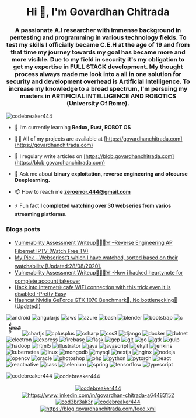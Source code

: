 <h1 align="center">Hi 👋, I'm Govardhan Chitrada</h1>
<h3 align="center">A passionate A.I researcher with immense background in pentesting and programming in various technology fields. To test my skills I officially became C.E.H at the age of 19 and from that time my journey towards my goal has became more and more visible. Due to my field in security it's my obligation to get my expertise in FULL STACK development. My thought process always made me look into a all in one solution for security and development overhead is Artificial Intelligence. To increase my knowledge to a broad spectrum, I'm persuing my masters in ARTIFICIAL INTELLIGENCE AND ROBOTICS (University Of Rome).</h3>

<p align="left"> <img src="https://komarev.com/ghpvc/?username=codebreaker444" alt="codebreaker444" /> </p>

- 🌱 I’m currently learning **Redux, Rust, ROBOT OS**

- 👨‍💻 All of my projects are available at [https://govardhanchitrada.com](https://govardhanchitrada.com)

- 📝 I regulary write articles on [https://blob.govardhanchitrada.com](https://blob.govardhanchitrada.com)

- 💬 Ask me about **binary exploitation, reverse engineering and ofcourse Deeplearning.**

- 📫 How to reach me **zeroerror.444@gmail.com**

- ⚡ Fun fact **I completed watching over 30 webseries from varios streaming platforms.**

### Blogs posts
<!-- BLOG-POST-LIST:START -->
- [Vulnerability Assessment Writeup📄🕵️‍♀️☠️ –Reverse Engineering AP Fibernet IPTV (Watch Free TV)](https://blog.govardhanchitrada.com/Reverse-Engineering-AP-Fibernet-IPTV-APSFL/)
- [My Pick - Webseries📺 which I have watched, sorted based on their watchability [Updated:28/08/2020].](https://blog.govardhanchitrada.com/MY-PICK-WEBSERIES-WHICH-I-HAVE-PERSONALLY-WATCHED/)
- [Vulnerability Assessment Writeup📄🕵️‍♀️☠️ -How i hacked heartynote for complete account takeover](https://blog.govardhanchitrada.com/How-i-hacked-heartynote/)
- [Hack into Internet🌐 cafe WIFI connection with this trick even it is disabled -Pretty Easy](https://blog.govardhanchitrada.com/Hack-into-internet-cafe-wifi/)
- [Hashcat Nvidia GeForce GTX 1070 Benchmark🚄, No bottlenecking🍾 (Updated!)](https://blog.govardhanchitrada.com/Hashcat-nvidia-gtx1070-benchmark/)
<!-- BLOG-POST-LIST:END -->

<p align="left"><img src="https://devicons.github.io/devicon/devicon.git/icons/android/android-original-wordmark.svg" alt="android" width="40" height="40"/> <img src="https://devicons.github.io/devicon/devicon.git/icons/angularjs/angularjs-original.svg" alt="angularjs" width="40" height="40"/> <img src="https://devicons.github.io/devicon/devicon.git/icons/amazonwebservices/amazonwebservices-original-wordmark.svg" alt="aws" width="40" height="40"/> <img src="https://www.vectorlogo.zone/logos/microsoft_azure/microsoft_azure-icon.svg" alt="azure" width="40" height="40"/> <img src="https://www.vectorlogo.zone/logos/gnu_bash/gnu_bash-icon.svg" alt="bash" width="40" height="40"/> <img src="https://download.blender.org/branding/community/blender_community_badge_white.svg" alt="blender" width="40" height="40"/> <img src="https://devicons.github.io/devicon/devicon.git/icons/bootstrap/bootstrap-plain.svg" alt="bootstrap" width="40" height="40"/> <img src="https://devicons.github.io/devicon/devicon.git/icons/c/c-original.svg" alt="c" width="40" height="40"/> <img src="https://raw.githubusercontent.com/Hardik0307/Hardik0307/master/assets/canvasjs-charts.svg" alt="canvasjs" width="40" height="40"/> <img src="https://www.chartjs.org/media/logo-title.svg" alt="chartjs" width="40" height="40"/> <img src="https://devicons.github.io/devicon/devicon.git/icons/cplusplus/cplusplus-original.svg" alt="cplusplus" width="40" height="40"/> <img src="https://devicons.github.io/devicon/devicon.git/icons/csharp/csharp-original.svg" alt="csharp" width="40" height="40"/> <img src="https://devicons.github.io/devicon/devicon.git/icons/css3/css3-original-wordmark.svg" alt="css3" width="40" height="40"/> <img src="https://devicons.github.io/devicon/devicon.git/icons/django/django-original.svg" alt="django" width="40" height="40"/> <img src="https://devicons.github.io/devicon/devicon.git/icons/docker/docker-original-wordmark.svg" alt="docker" width="40" height="40"/> <img src="https://devicons.github.io/devicon/devicon.git/icons/dot-net/dot-net-original-wordmark.svg" alt="dotnet" width="40" height="40"/> <img src="https://devicons.github.io/devicon/devicon.git/icons/electron/electron-original.svg" alt="electron" width="40" height="40"/> <img src="https://devicons.github.io/devicon/devicon.git/icons/express/express-original-wordmark.svg" alt="express" width="40" height="40"/> <img src="https://www.vectorlogo.zone/logos/firebase/firebase-icon.svg" alt="firebase" width="40" height="40"/> <img src="https://www.vectorlogo.zone/logos/pocoo_flask/pocoo_flask-icon.svg" alt="flask" width="40" height="40"/> <img src="https://www.vectorlogo.zone/logos/google_cloud/google_cloud-icon.svg" alt="gcp" width="40" height="40"/> <img src="https://www.vectorlogo.zone/logos/git-scm/git-scm-icon.svg" alt="git" width="40" height="40"/> <img src="https://devicons.github.io/devicon/devicon.git/icons/go/go-original.svg" alt="go" width="40" height="40"/> <img src="https://upload.wikimedia.org/wikipedia/commons/7/71/GTK_logo.svg" alt="gtk" width="40" height="40"/> <img src="https://devicons.github.io/devicon/devicon.git/icons/gulp/gulp-plain.svg" alt="gulp" width="40" height="40"/> <img src="https://www.vectorlogo.zone/logos/apache_hadoop/apache_hadoop-icon.svg" alt="hadoop" width="40" height="40"/> <img src="https://devicons.github.io/devicon/devicon.git/icons/html5/html5-original-wordmark.svg" alt="html5" width="40" height="40"/> <img src="https://www.vectorlogo.zone/logos/adobe_illustrator/adobe_illustrator-icon.svg" alt="illustrator" width="40" height="40"/> <img src="https://devicons.github.io/devicon/devicon.git/icons/java/java-original-wordmark.svg" alt="java" width="40" height="40"/> <img src="https://devicons.github.io/devicon/devicon.git/icons/javascript/javascript-original.svg" alt="javascript" width="40" height="40"/> <img src="https://www.vectorlogo.zone/logos/jekyllrb/jekyllrb-icon.svg" alt="jekyll" width="40" height="40"/> <img src="https://www.vectorlogo.zone/logos/jenkins/jenkins-icon.svg" alt="jenkins" width="40" height="40"/> <img src="https://www.vectorlogo.zone/logos/kubernetes/kubernetes-icon.svg" alt="kubernetes" width="40" height="40"/> <img src="https://devicons.github.io/devicon/devicon.git/icons/linux/linux-original.svg" alt="linux" width="40" height="40"/> <img src="https://devicons.github.io/devicon/devicon.git/icons/mongodb/mongodb-original-wordmark.svg" alt="mongodb" width="40" height="40"/> <img src="https://devicons.github.io/devicon/devicon.git/icons/mysql/mysql-original-wordmark.svg" alt="mysql" width="40" height="40"/> <img src="https://cdn.worldvectorlogo.com/logos/nextjs-3.svg" alt="nextjs" width="40" height="40"/> <img src="https://devicons.github.io/devicon/devicon.git/icons/nginx/nginx-original.svg" alt="nginx" width="40" height="40"/> <img src="https://devicons.github.io/devicon/devicon.git/icons/nodejs/nodejs-original-wordmark.svg" alt="nodejs" width="40" height="40"/> <img src="https://www.vectorlogo.zone/logos/opencv/opencv-icon.svg" alt="opencv" width="40" height="40"/> <img src="https://devicons.github.io/devicon/devicon.git/icons/oracle/oracle-original.svg" alt="oracle" width="40" height="40"/> <img src="https://devicons.github.io/devicon/devicon.git/icons/photoshop/photoshop-plain.svg" alt="photoshop" width="40" height="40"/> <img src="https://devicons.github.io/devicon/devicon.git/icons/php/php-original.svg" alt="php" width="40" height="40"/> <img src="https://devicons.github.io/devicon/devicon.git/icons/python/python-original.svg" alt="python" width="40" height="40"/> <img src="https://www.vectorlogo.zone/logos/pytorch/pytorch-icon.svg" alt="pytorch" width="40" height="40"/> <img src="https://devicons.github.io/devicon/devicon.git/icons/react/react-original-wordmark.svg" alt="react" width="40" height="40"/> <img src="https://reactnative.dev/img/header_logo.svg" alt="reactnative" width="40" height="40"/> <img src="https://devicons.github.io/devicon/devicon.git/icons/sass/sass-original.svg" alt="sass" width="40" height="40"/> <img src="https://raw.githubusercontent.com/detain/svg-logos/780f25886640cef088af994181646db2f6b1a3f8/svg/selenium-logo.svg" alt="selenium" width="40" height="40"/> <img src="https://www.vectorlogo.zone/logos/springio/springio-icon.svg" alt="spring" width="40" height="40"/> <img src="https://www.vectorlogo.zone/logos/tensorflow/tensorflow-icon.svg" alt="tensorflow" width="40" height="40"/> <img src="https://devicons.github.io/devicon/devicon.git/icons/typescript/typescript-original.svg" alt="typescript" width="40" height="40"/></p>

<p><img align="left" src="https://github-readme-stats.vercel.app/api/top-langs/?username=codebreaker444&layout=compact" alt="codebreaker444" /></p>

<p>&nbsp;<img align="center" src="https://github-readme-stats.vercel.app/api?username=codebreaker444&show_icons=true" alt="codebreaker444" /></p>

<p align="center">
<a href="https://twitter.com/codebreaker444" target="blank"><img align="center" src="https://cdn.jsdelivr.net/npm/simple-icons@3.0.1/icons/twitter.svg" alt="codebreaker444" height="30" width="30" /></a>
<a href="https://linkedin.com/in/https://www.linkedin.com/in/govardhan-chitrada-a64483152" target="blank"><img align="center" src="https://cdn.jsdelivr.net/npm/simple-icons@3.0.1/icons/linkedin.svg" alt="https://www.linkedin.com/in/govardhan-chitrada-a64483152" height="30" width="30" /></a>
<a href="https://fb.com/cod3br3ak3r" target="blank"><img align="center" src="https://cdn.jsdelivr.net/npm/simple-icons@3.0.1/icons/facebook.svg" alt="cod3br3ak3r" height="30" width="30" /></a>
<a href="https://instagram.com/codebreaker444" target="blank"><img align="center" src="https://cdn.jsdelivr.net/npm/simple-icons@3.0.1/icons/instagram.svg" alt="codebreaker444" height="30" width="30" /></a>
<a href="/https://blog.govardhanchitrada.com/feed.xml" target="blank"><img align="center" src="https://cdn.jsdelivr.net/npm/simple-icons@3.0.1/icons/rss.svg" alt="https://blog.govardhanchitrada.com/feed.xml" height="30" width="30" /></a>
</p>
